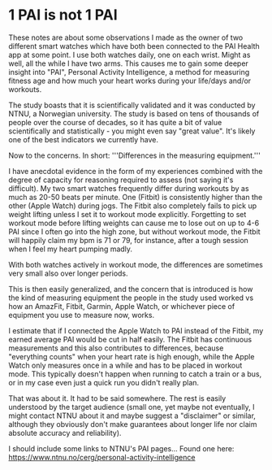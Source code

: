 # 1 PAI is not 1 PAI

These notes are about some observations I made as the owner of two different smart watches which have both been connected to the PAI Health app
at some point.
I use both watches daily, one on each wrist. Might as well, all the while I have two arms. This causes me to gain some deeper
insight into "PAI", Personal Activity
Intelligence, a method for measuring fitness age and how much your heart works during your life/days and/or workouts.


The study boasts that it is scientifically validated and it was
conducted by NTNU, a Norwegian university. The study is based on tens of thousands of people over the course of decades, so it has quite a bit of value
scientifically and statistically - you might even say "great value". It's likely one of the best indicators we currently have.


Now to the concerns. In short: '''Differences in the measuring equipment.'''


I have anecdotal evidence in the form of my experiences combined with the degree of capacity for reasoning required to assess (not saying it's difficult). 
My two smart watches frequently differ during workouts by as much as 20-50 beats
per minute. One (Fitbit) is consistently higher than the other (Apple Watch) during jogs. The Fitbit also completely fails to pick up weight
lifting unless I set it to workout mode explicitly. Forgetting to set workout mode before lifting weights can cause me to lose out on up to 4-6 PAI
since I often go into the high zone, but without workout mode, the Fitbit will happily claim my bpm is 71 or 79, for instance, after a tough session
when I feel my heart pumping madly.


With both watches actively in workout mode, the differences are sometimes very small also over longer periods.


This is then easily generalized, and the concern that is introduced is how the kind 
 of measuring equipment the people in the study used worked vs how an AmazFit,
Fitbit, Garmin, Apple Watch, or whichever piece of equipment you use to measure now, works.


I estimate that if I connected the Apple Watch to PAI instead
of the Fitbit, my earned average PAI would be cut in half easily. The Fitbit has continuous measurements and this also contributes to differences, because
"everything counts" when your heart rate is high enough, while the Apple Watch only measures once in a while and has to be placed in workout mode. This 
typically doesn't happen when running to catch a train or a bus, or in my case even just a quick run you didn't really plan.


That was about it. It had to be said somewhere. The rest is easily understood by the target audience (small one, yet maybe not eventually, I
might contact NTNU about it and maybe suggest a "disclaimer" or similar, although they obviously don't make guarantees about longer life nor claim 
absolute accuracy and reliability).


I should include some links to NTNU's PAI pages... Found one here: https://www.ntnu.no/cerg/personal-activity-intelligence 


